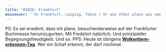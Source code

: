 ```yaml
---
title: "#1836: Frankfurt"
mouseover: "'In Frankfurt, Leipzig, Tokyo / Or any other place you see / You feel that dancing fantasy...' "
---
```


PS:
Es sei erwähnt, dass ich plane, besuchenderweise auf der Frankfurter Buchmesse herumzugurken. Mit Fredshirt natürlich. Und prinzipieller Begegnungsfreudigkeit. Und so.
PPS:
Heute ist übrigens <a href="http://www.fonflatter.de/kalender"><strong>Wolkentiere-erkennen-Tag</strong></a>. Wer ein Schaf erkennt, der darf nochmal.
